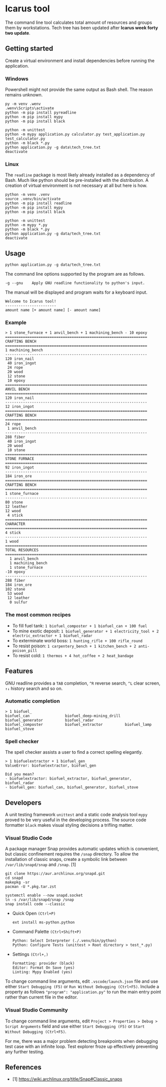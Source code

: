 # Icarus tool

The command line tool calculates total amount of resources and groups them by workstations. Tech tree has been updated after **Icarus week forty two update**.

## Getting started

Create a virtual environment and install dependencies before running the application.

### Windows

Powershell might not provide the same output as Bash shell. The reason remains unknown.

```
py -m venv .wenv
.wenv\Scripts\activate
python -m pip install pyreadline
python -m pip install mypy
python -m pip install black

python -m unittest
python -m mypy application.py calculator.py test_application.py test_calculator.py
python -m black *.py
python application.py -g data\tech_tree.txt
deactivate
```

### Linux

The `readline` package is most likely already installed as a dependency of Bash. Much like python should be pre-installed with the distribution. A creation of virtual environment is not necessary at all but here is how.

```
python -m venv .venv
source .venv/bin/activate
python -m pip install readline
python -m pip install mypy
python -m pip install black

python -m unittest
python -m mypy *.py
python -m black *.py
python application.py -g data/tech_tree.txt
deactivate
```

## Usage

```
python application.py -g data/tech_tree.txt
```

The command line options supported by the program are as follows.

```
-g --gnu    Apply GNU readline functionality to python's input.
```

The manual will be displayed and program waits for a keyboard input.

```
Welcome to Icarus tool!
-----------------------
amount name [+ amount name] [- amount name]
```

### Example

```
> 1 stone_furnace + 1 anvil_bench + 1 machining_bench - 10 epoxy
================================================================
CRAFTING BENCH
================================================================
1 machining_bench
----------------------------------------------------------------
120 iron_nail
 40 iron_ingot
 24 rope
 20 wood
 12 stone
 10 epoxy
================================================================
ANVIL BENCH
================================================================
120 iron_nail
----------------------------------------------------------------
12 iron_ingot
================================================================
CRAFTING BENCH
================================================================
24 rope
 1 anvil_bench
----------------------------------------------------------------
288 fiber
 40 iron_ingot
 20 wood
 10 stone
================================================================
STONE FURNACE
================================================================
92 iron_ingot
----------------------------------------------------------------
184 iron_ore
================================================================
CRAFTING BENCH
================================================================
1 stone_furnace
----------------------------------------------------------------
80 stone
12 leather
12 wood
 4 stick
================================================================
CHARACTER
================================================================
4 stick
----------------------------------------------------------------
1 wood
================================================================
TOTAL RESOURCES
================================================================
  1 anvil_bench
  1 machining_bench
  1 stone_furnace
-10 epoxy
----------------------------------------------------------------
288 fiber
184 iron_ore
102 stone
 53 wood
 12 leather
  0 sulfur
```

### The most common recipes

- To fill fuel tank: `1 biofuel_composter + 1 biofuel_can + 100 fuel`
- To mine exotic deposit: `1 biofuel_generator + 1 electricity_tool + 2 electric_extractor + 1 biofuel_radar`
- To exterminate world boss: `1 hunting_rifle + 100 rifle_round`
- To resist poison: `1 carpentery_bench + 1 kitchen_bench + 2 anti-poison_pill`
- To resist cold: `1 thermos + 4 hot_coffee + 2 heat_bandage`

## Features

GNU readline provides a `TAB` completion, `^R` reverse search, `^L` clear screen, `↑↓` history search and so on.

### Automatic completion

```
> 1 biofuel_
biofuel_can                biofuel_deep-mining_drill  biofuel_generator          biofuel_radar              
biofuel_composter          biofuel_extractor          biofuel_lamp               biofuel_stove
```

### Spell checker

The spell checker assists a user to find a correct spelling elegantly.

```
> 1 biofuelextractor + 1 biofuel_gen
ValueError: biofuelextractor, biofuel_gen

Did you mean?
- biofuelextractor: biofuel_extractor, biofuel_generator, biofuel_radar
- biofuel_gen: biofuel_can, biofuel_generator, biofuel_stove
```

## Developers

A unit testing framework `unittest` and a static code analysis tool `mypy` proved to be very useful in the developing process. The source code formatter `black` makes visual styling decisions a trifling matter.

### Visual Studio Code

A package manager Snap provides automatic updates which is convenient, but classic confinement requires the `/snap` directory. To allow the installation of classic snaps, create a symbolic link between `/var/lib/snapd/snap` and `/snap`. [1]

```
git clone https://aur.archlinux.org/snapd.git
cd snapd
makepkg -sr
pacman -U *.pkg.tar.zst

systemctl enable --now snapd.socket
ln -s /var/lib/snapd/snap /snap
snap install code --classic
```

- Quick Open `(Ctrl+P)`

      ext install ms-python.python

- Command Palette `(Ctrl+Shift+P)`

      Python: Select Interpreter (./.venv/bin/python)
      Python: Configure Tests (unittest > Root directory > test_*.py)

- Settings `(Ctrl+,)`

      Formatting: provider (black)
      Editor: Format On Save (yes)
      Linting: Mypy Enabled (yes)

To change command line arguments, edit `.vscode/launch.json` file and use either `Start Debugging (F5)` or `Run Without Debugging (Ctrl+F5)`. Include a property as follows `"program": "application.py"` to run the main entry point rather than current file in the editor.

### Visual Studio Community

To change command line arguments, edit `Project > Properties > Debug > Script Arguments` field and use either `Start Debugging (F5)` or `Start Without Debugging (Ctrl+F5)`.

For me, there was a major problem detecting breakpoints when debugging test case with an infinite loop. Test explorer froze up effectively preventing any further testing.

## References

- [1] <https://wiki.archlinux.org/title/Snap#Classic_snaps>